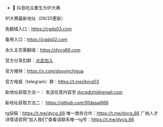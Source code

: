 - 👋 抖音吃瓜重生为91大赛

91大赛最新地址（09/20更新）

免翻墙入口：https://cgds03.com

备用入口：https://cgds02.com

永久主页需翻墙：https://dycg66.com

官方分享扣群：[点击加入](http://g.npawxqkyxn40.cn/s/wRa5)

官方推特：https://x.com/douyinchigua

官方电报（telegram）群：https://t.me/dycg03

新地址获取方法一： 发送任意内容至 dycgdizhi@gmail.com

新地址获取方法二： https://github.com/91dasai666

tg投稿：https://t.me/dycg_66
唯一商务合作：https://t.me/dycg_66
广纳人才详情请官网“加入我们”查看请联系唯一tg号：https://t.me/dycg_66

